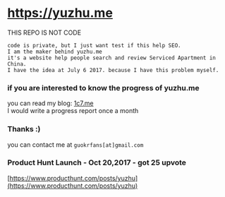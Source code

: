 # https://yuzhu.me
THIS REPO IS NOT CODE    
```
code is private, but I just want test if this help SEO.     
I am the maker behind yuzhu.me       
it's a website help people search and review Serviced Apartment in China.       
I have the idea at July 6 2017. because I have this problem myself.        
```

### if you are interested to know the progress of yuzhu.me      
you can read my blog: [1c7.me](http://1c7.me)     
I would write a progress report once a month    

### Thanks :)    
you can contact me at ```guokrfans[at]gmail.com```

### Product Hunt Launch - Oct 20,2017 - got 25 upvote
[https://www.producthunt.com/posts/yuzhu](https://www.producthunt.com/posts/yuzhu)
